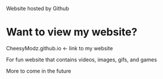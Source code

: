 Website hosted by Github

# Want to view my website?
CheesyModz.github.io <- link to my website

For fun website that contains videos, images, gifs, and games

More to come in the future
